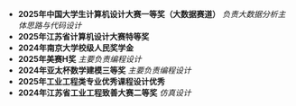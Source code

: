 - **2025年中国大学生计算机设计大赛一等奖（大数据赛道）**
  *负责大数据分析主体思路与代码设计*
- **2025年江苏省计算机设计大赛特等奖**
- **2024年南京大学校级人民奖学金**
- **2025年美赛H奖**
  *主要负责编程设计*
- **2024年亚太杯数学建模三等奖**
  *主要负责编程设计*
- **2025年工业工程类专业优秀课程设计优秀**
- **2024年江苏省工业工程致善大赛二等奖**
  *仿真设计*
